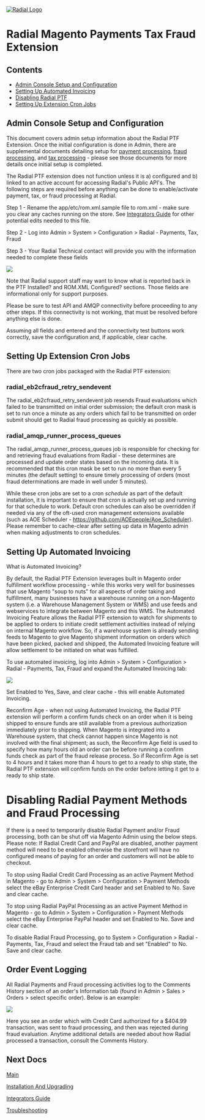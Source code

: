 [![Radial Logo](assets/radial_logo.png)](http://www.radial.com/)

# Radial Magento Payments Tax Fraud Extension 

## Contents
  * [Admin Console Setup and Configuration](#admin-console-setup-and-configuration)
  * [Setting Up Automated Invoicing](#setting-up-automated-invoicing)
  * [Disabling Radial PTF](#disabling-radial-payment-methods-and-fraud-processing)
  * [Setting Up Extension Cron Jobs](#setting_up_extension_cron_jobs)

## Admin Console Setup and Configuration

This document covers admin setup information about the Radial PTF Extension.  Once the initial configuration is done in Admin, there are supplemental documents detailing setup for [payment processing](PAYMENT_SETUP.md), [fraud processing](FRAUD_SETUP.md), and [tax processing](TAXES_SETUP.md) - please see those documents for more details once initial setup is completed.

The Radial PTF extension does not function unless it is a) configured and b) linked to an active account for accessing Radial's Public API's.  The following steps are required before anything can be done to enable/activate payment, tax, or fraud processing at Radial.

Step 1 - Rename the app/etc/rom.xml.sample file to rom.xml - make sure you clear any caches running on the store.  See [Integrators Guide](SI.md) for other potential edits needed to this file. 

Step 2 - Log into Admin > System > Configuration > Radial - Payments, Tax, Fraud

Step 3 - Your Radial Technical contact will provide you with the information needed to complete these fields

<img src="assets/general_tab.png">

Note that Radial support staff may want to know what is reported back in the PTF Installed? and ROM.XML Configured? sections.  Those fields are informational only for support purposes.

Please be sure to test API and AMQP connectivity before proceeding to any other steps.  If this connectivity is not working, that must be resolved before anything else is done.

Assuming all fields and entered and the connectivity test buttons work correctly, save the configuration and, if applicable, clear cache.  

## Setting Up Extension Cron Jobs

There are two cron jobs packaged with the Radial PTF extension:

### radial\_eb2cfraud\_retry\_sendevent
The radial\_eb2cfraud\_retry\_sendevent job resends Fraud evaluations which failed to be transmitted on initial order submission; the default cron mask is set to run once a minute as any orders which fail to be transmitted on order submit should get to Radial fraud processing as quickly as possible.    

### radial\_amqp\_runner\_process\_queues
The radial\_amqp\_runner\_process\_queues job is responsible for checking for and retrieving fraud evaluations from Radial - these determines are processed and update order states based on the incoming data. It is recommended that this cron mask be set to run no more than every 5 minutes (the default setting) to ensure timely processing of orders (most fraud determinations are made in well under 5 minutes).

While these cron jobs are set to a cron *schedule* as part of the default installation, it is important to ensure that cron is actually set up and running for that schedule to work.  Default cron schedules can also be overridden if needed via any of the oft-used cron management extensions available (such as AOE Scheduler - https://github.com/AOEpeople/Aoe_Scheduler).  Please remember to cache-clear after setting up data in Magento admin when making adjustments to cron schedules.

## Setting Up Automated Invoicing

What is Automated Invoicing?

By default, the Radial PTF Extension leverages built in Magento order fulfillment workflow processing - while this works very well for businesses that use Magento "soup to nuts" for all aspects of order taking and fulfillment, many businesses have a warehouse running on a non-Magento system (i.e. a Warehouse Management System or WMS) and use feeds and webservices to integrate between Magento and this WMS.  The Automated Invoicing Feature allows the Radial PTF extension to watch for shipments to be applied to orders to initiate credit settlement activities instead of relying on internal Magento workflow.  So, if a warehouse system is already sending feeds to Magento to give Magento shipment information on orders which have been picked, packed and shipped, the Automated Invoicing feature will allow settlement to be initiated on what was fulfilled.

To use automated invoicing, log into Admin > System > Configuration > Radial - Payments, Tax, Fraud and expand the Automated Invoicing tab:

<img src="assets/automated_invoicing_tab.png">

Set Enabled to Yes, Save, and clear cache - this will enable Automated Invoicing.

Reconfirm Age - when not using Automated Invoicing, the Radial PTF extension will perform a confirm funds check on an order when it is being shipped to ensure funds are still available from a previous authorization immediately prior to shipping.  When Magento is integrated into a Warehouse system, that check cannot happen since Magento is not involved with the final shipment; as such, the Reconfirm Age field is used to specify how many hours old an order can be before running a confirm funds check as part of the fraud release process.  So if Reconfirm Age is set to 4 hours and it takes more than 4 hours to get to a ready to ship state, the Radial PTF extension will confirm funds on the order before letting it get to a ready to ship state.

# Disabling Radial Payment Methods and Fraud Processing

If there is a need to temporarily disable Radial Payment and/or Fraud processing, both can be shut off via Magento Admin using the below steps.  Please note: If Radial Credit Card and PayPal are disabled, another payment method will need to be enabled otherwise the storefront will have no configured means of paying for an order and customers will not be able to checkout.

To stop using Radial Credit Card Processing as an active Payment Method in Magento - go to Admin > System > Configuration > Payment Methods select the eBay Enterprise Credit Card header and set Enabled to No.  Save and clear cache.

To stop using Radial PayPal Processing as an active Payment Method in Magento - go to Admin > System > Configuration > Payment Methods select the eBay Enterprise PayPal header and set Enabled to No.  Save and clear cache.

To disable Radial Fraud Processing, go to System > Configuration > Radial - Payments, Tax, Fraud and select the Fraud tab and set "Enabled" to No.  Save and clear cache.

## Order Event Logging

All Radial Payments and Fraud processing activities log to the Comments History section of an order's Information tab (found in Admin > Sales > Orders > select specific order).  Below is an example:

<img src="assets/order-history.png">

Here you see an order which with Credit Card authorized for a $404.99 transaction, was sent to fraud processing, and then was rejected during fraud evaluation.  Anytime additional details are needed about how Radial processed a transaction, consult the Comments History.

## Next Docs

[Main](../README.md)

[Installation And Upgrading](INSTALL.md)

[Integrators Guide](SI.md)

[Troubleshooting](SUPPORT.md)
